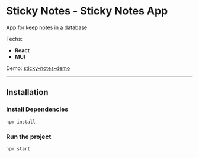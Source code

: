# Sticky Notes - Sticky Notes App  

App for keep notes in a database

Techs:
- **React**
- **MUI**

Demo: [sticky-notes-demo](https://notes-front-end.vercel.app)


---

## Installation

### Install Dependencies

```
npm install
```

### Run the project

```
npm start
```
